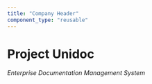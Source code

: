 ```yaml
---
title: "Company Header"
component_type: "reusable"
---
```


# Project Unidoc

*Enterprise Documentation Management System*